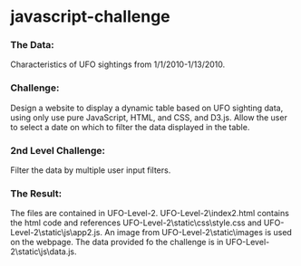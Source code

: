 # javascript-challenge

### The Data:
Characteristics of UFO sightings from 1/1/2010-1/13/2010.  
### Challenge: 
Design a website to display a dynamic table based on UFO sighting data, using only use pure JavaScript, HTML, and CSS, and D3.js. Allow the user to select a date on which to filter the data displayed in the table.
### 2nd Level Challenge:  
Filter the data by multiple user input filters.
### The Result:
The files are contained in UFO-Level-2.  UFO-Level-2\index2.html contains the html code and references UFO-Level-2\static\css\style.css and UFO-Level-2\static\js\app2.js. An image from UFO-Level-2\static\images is used on the webpage. The data provided fo the challenge is in UFO-Level-2\static\js\data.js.
